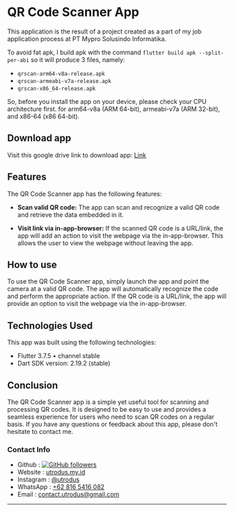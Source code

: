 # QR Code Scanner App

This application is the result of a project created as a part of my job application process at PT Mypro Solusindo Informatika. 

To avoid fat apk, I build apk with the command ``` flutter build apk --split-per-abi ``` so it will produce 3 files, namely:

- `qrscan-arm64-v8a-release.apk`
- `qrscan-armeabi-v7a-release.apk`
- `qrscan-x86_64-release.apk`

So, before you install the app on your device, please check your CPU architecture first.
for arm64-v8a (ARM 64-bit), armeabi-v7a (ARM 32-bit),  and x86-64 (x86 64-bit).


## Download app
Visit this google drive link to download app: [Link](https://drive.google.com/drive/folders/1uh-DRWfh9l6cR6sQg2eAtOFXha9h8cCH?usp=sharing)


## Features

The QR Code Scanner app has the following features:

- **Scan valid QR code:** The app can scan and recognize a valid QR code and retrieve the data embedded in it.

- **Visit link via in-app-browser:** If the scanned QR code is a URL/link, the app will add an action to visit the webpage via the in-app-browser. This allows the user to view the webpage without leaving the app.

## How to use

To use the QR Code Scanner app, simply launch the app and point the camera at a valid QR code. The app will automatically recognize the code and perform the appropriate action. If the QR code is a URL/link, the app will provide an option to visit the webpage via the in-app-browser.

## Technologies Used

This app was built using the following technologies:

- Flutter 3.7.5 • channel stable
- Dart SDK version: 2.19.2 (stable)

## Conclusion

The QR Code Scanner app is a simple yet useful tool for scanning and processing QR codes. It is designed to be easy to use and provides a seamless experience for users who need to scan QR codes on a regular basis. If you have any questions or feedback about this app, please don't hesitate to contact me.

### Contact Info
- Github : [![GitHub followers](https://img.shields.io/github/followers/utrodus.svg?style=social&label=Follow&maxAge=2592000)](https://github.com/utrodus?tab=followers) 
- Website : [utrodus.my.id](https://utrodus.my.id)
- Instagram : [@utrodus](https://www.instagram.com/utrodus)
- WhatsApp : [+62 816 5416 082](https://wa.me/628165416082)
- Email : [contact.utrodus@gmail.com](mailto:contact.utrodus@gmail.com)

---
